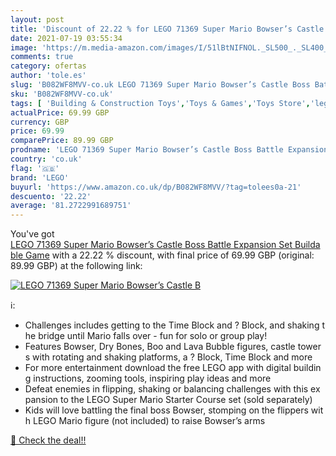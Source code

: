 ```yaml
---
layout: post
title: 'Discount of 22.22 % for LEGO 71369 Super Mario Bowser’s Castle B'
date: 2021-07-19 03:55:34
image: 'https://m.media-amazon.com/images/I/51lBtNIFNOL._SL500_._SL400_.jpg'
comments: true
category: ofertas
author: 'tole.es'
slug: 'B082WF8MVV-co.uk LEGO 71369 Super Mario Bowser’s Castle Boss Battle...'
sku: 'B082WF8MVV-co.uk'
tags: [ 'Building & Construction Toys','Toys & Games','Toys Store','lego', ]
actualPrice: 69.99 GBP
currency: GBP
price: 69.99
comparePrice: 89.99 GBP
prodname: 'LEGO 71369 Super Mario Bowser’s Castle Boss Battle Expansion Set Buildable Game'
country: 'co.uk'
flag: '🇬🇧'
brand: 'LEGO'
buyurl: 'https://www.amazon.co.uk/dp/B082WF8MVV/?tag=tolees0a-21'
descuento: '22.22'
average: '81.2722991689751'
---
```


You've got [LEGO 71369 Super Mario Bowser’s Castle Boss Battle Expansion Set Buildable Game](https://www.amazon.co.uk/dp/B082WF8MVV/?tag=tolees0a-21) with a  22.22 % discount, with final price of 69.99 GBP (original: 89.99 GBP) at the following link:

[![LEGO 71369 Super Mario Bowser’s Castle B](https://m.media-amazon.com/images/I/51lBtNIFNOL._SL500_._SL400_.jpg)](https://www.amazon.co.uk/dp/B082WF8MVV/?tag=tolees0a-21)

ℹ️:

- Challenges includes getting to the Time Block and ? Block, and shaking the bridge until Mario falls over - fun for solo or group play!
- Features Bowser, Dry Bones, Boo and Lava Bubble figures, castle towers with rotating and shaking platforms, a ? Block, Time Block and more
- For more entertainment download the free LEGO app with digital building instructions, zooming tools, inspiring play ideas and more
- Defeat enemies in flipping, shaking or balancing challenges with this expansion to the LEGO Super Mario Starter Course set (sold separately)
- Kids will love battling the final boss Bowser, stomping on the flippers with LEGO Mario figure (not included) to raise Bowser’s arms

[🛒 Check the deal!!](https://www.amazon.co.uk/dp/B082WF8MVV/?tag=tolees0a-21)
